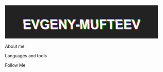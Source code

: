![Header](https://github.com/Evgeny-Mufteev/Evgeny-Mufteev/blob/main/assets/11111.png)

About me

Languages and tools

Follow Me

